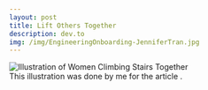 ```yaml
---
layout: post
title: Lift Others Together
description: dev.to
img: /img/EngineeringOnboarding-JenniferTran.jpg
---
```


<div class="img_row">
	<img src="{{ site.baseurl }}/img/EngineeringOnboarding-JenniferTran.jpg" alt="Illustration of Women Climbing Stairs Together" title="Engineering Onboarding"/>
</div>
  This illustration was done by me for the article <a href=""></a>.